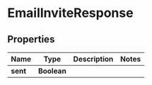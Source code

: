 # EmailInviteResponse

## Properties
Name | Type | Description | Notes
------------ | ------------- | ------------- | -------------
**sent** | **Boolean** |  | 
